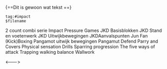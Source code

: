  {==Dit is gewoon wat tekst ==}


```expander
tag:#impact
$filename
```
 
2 count combi serie
Impact Pressure Games
JKD Basisblokken
JKD Stand en voetenwerk
JKD Uitwijkbewegingen
JKDAanvalspunten
Jun Fan (Kick)Boxing
Pangamot uitwijk bewegingen
Pangamut Defend
Parry and Covers
Physical sensation Drills
Sparring progression
The five ways of attack
Trapping
walking balance
Wallwork
 
<--->
